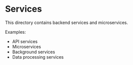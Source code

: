 # Services

This directory contains backend services and microservices.

Examples:

- API services
- Microservices
- Background services
- Data processing services
